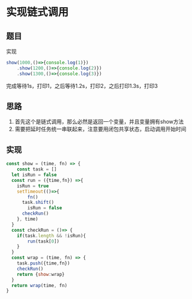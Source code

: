 # 实现链式调用

## 题目

实现

```javascript
show(1000,()=>{console.log(1)})
    .show(1200,()=>{console.log(2)})
    .show(1300,()=>{console.log(3)})
```

完成等待1s，打印1，之后等待1.2s，打印2，之后打印1.3s，打印3

## 思路

1. 首先这个是链式调用，那么必然是返回一个变量，并且变量拥有show方法
2. 需要把延时任务统一串联起来，注意要用闭包共享状态，启动调用开始时间

## 实现

```javascript
const show = (time, fn) => {
	const task = []
  let isRun = false
  const run = ({time,fn}) =>{
  	isRun = true
  	setTimeout(()=>{
    	fn()
      task.shift()
  		isRun = false
      checkRun()
    }, time)
  }
  const checkRun = ()=> {
    if(task.length && !isRun){
    	run(task[0])
    }
  }
  const wrap = (time, fn) => {
  	task.push({time,fn})
    checkRun()
    return {show:wrap}
  }
  return wrap(time, fn)
}
```



